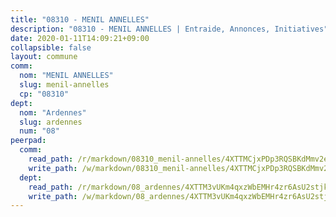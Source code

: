 ```yaml
---
title: "08310 - MENIL ANNELLES"
description: "08310 - MENIL ANNELLES | Entraide, Annonces, Initiatives"
date: 2020-01-11T14:09:21+09:00
collapsible: false
layout: commune
comm:
  nom: "MENIL ANNELLES"
  slug: menil-annelles
  cp: "08310"
dept:
  nom: "Ardennes"
  slug: ardennes
  num: "08"
peerpad:
  comm:
    read_path: /r/markdown/08310_menil-annelles/4XTTMCjxPDp3RQSBKdMmv2eYJZJpJMdCJJ8h5VvWnPCBudD8D
    write_path: /w/markdown/08310_menil-annelles/4XTTMCjxPDp3RQSBKdMmv2eYJZJpJMdCJJ8h5VvWnPCBudD8D-K3TgV6BpDEx5ZtHnu84kJoa6bsXNbZbfK1Q1XuUzypZ4tga6g5XCwwa3dcaqzKreagcohHMvLmh8qq6fzV2KFyBq6ntaUPrkDm5WZxuY8c7u35dg64wiEJbCCx179EgrnyDG4FuB
  dept:
    read_path: /r/markdown/08_ardennes/4XTTM3vUKm4qxzWbEMHr4zr6AsU2stjkKdsaY9uMbmhXjv9QM
    write_path: /w/markdown/08_ardennes/4XTTM3vUKm4qxzWbEMHr4zr6AsU2stjkKdsaY9uMbmhXjv9QM-K3TgUMB9u4JvtZdFBPfBexH6pGeKJREiRZLakfAxGDqg6fgd1ib6XHxM9tkwaYxqJV2qNTbboL5jGpTS7re5rUf5cB5fLzdnicM4aJkF5ZXmkvCRXEh5XT7432iWRZFby5MMVbKP
---
```


